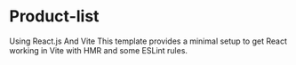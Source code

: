 # Product-list

Using React.js And Vite
This template provides a minimal setup to get React working in Vite with HMR and some ESLint rules.
